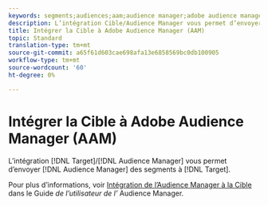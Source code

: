 ```yaml
---
keywords: segments;audiences;aam;audience manager;adobe audience manager;integrate;integration
description: L’intégration Cible/Audience Manager vous permet d’envoyer des segments d’Audience Manager à Adobe Target.
title: Intégrer la Cible à Adobe Audience Manager (AAM)
topic: Standard
translation-type: tm+mt
source-git-commit: a65f61d603cae698afa13e6858569bc0db100905
workflow-type: tm+mt
source-wordcount: '60'
ht-degree: 0%

---
```



# Intégrer la Cible à Adobe Audience Manager (AAM)

L’intégration [!DNL Target]/[!DNL Audience Manager] vous permet d’envoyer [!DNL Audience Manager] des segments à [!DNL Target].

Pour plus d’informations, voir [Intégration de l’Audience Manager à la Cible](https://docs.adobe.com/content/help/en/audience-manager/user-guide/implementation-integration-guides/integration-other-solutions/aam-target-integration.html) dans le Guide *de l’utilisateur de l’* Audience Manager.
